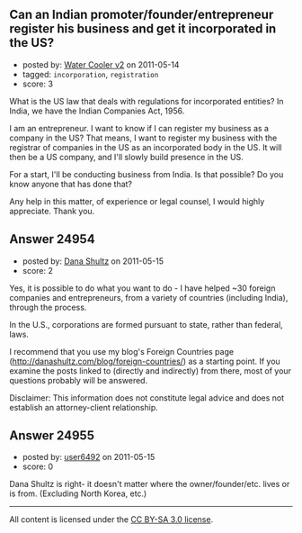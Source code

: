## Can an Indian promoter/founder/entrepreneur register his business and get it incorporated in the US?

- posted by: [Water Cooler v2](https://stackexchange.com/users/-1/10461-water-cooler-v2) on 2011-05-14
- tagged: `incorporation`, `registration`
- score: 3

What is the US law that deals with regulations for incorporated entities? In India, we have the Indian Companies Act, 1956.

I am an entrepreneur. I want to know if I can register my business as a company in the US? That means, I want to register my business with the registrar of companies in the US as an incorporated body in the US. It will then be a US company, and I'll slowly build presence in the US.

For a start, I'll be conducting business from India. Is that possible? Do you know anyone that has done that?

Any help in this matter, of experience or legal counsel, I would highly appreciate. Thank you.


## Answer 24954

- posted by: [Dana Shultz](https://stackexchange.com/users/-1/1841-dana-shultz) on 2011-05-15
- score: 2

Yes, it is possible to do what you want to do - I have helped ~30 foreign companies and entrepreneurs, from a variety of countries (including India), through the process.

In the U.S., corporations are formed pursuant to state, rather than federal, laws.

I recommend that you use my blog's Foreign Countries page (http://danashultz.com/blog/foreign-countries/) as a starting point. If you examine the posts linked to (directly and indirectly) from there, most of your questions probably will be answered.

Disclaimer: This information does not constitute legal advice and does not establish an attorney-client relationship.


## Answer 24955

- posted by: [user6492](https://stackexchange.com/users/-1/6492-user6492) on 2011-05-15
- score: 0

Dana Shultz is right- it doesn't matter where the owner/founder/etc. lives or is from.  (Excluding North Korea, etc.)



---

All content is licensed under the [CC BY-SA 3.0 license](https://creativecommons.org/licenses/by-sa/3.0/).
